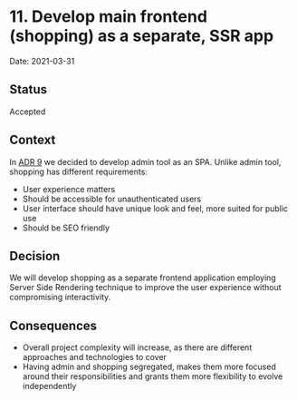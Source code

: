 # 11. Develop main frontend (shopping) as a separate, SSR app

Date: 2021-03-31

## Status

Accepted

## Context

In [ADR 9](0009-develop-admin-tool-as-spa.md) we decided to develop admin tool as an SPA. Unlike admin tool, shopping
has different requirements:
- User experience matters
- Should be accessible for unauthenticated users
- User interface should have unique look and feel, more suited for public use
- Should be SEO friendly

## Decision

We will develop shopping as a separate frontend application employing Server Side Rendering technique to improve the 
user experience without compromising interactivity.

## Consequences

- Overall project complexity will increase, as there are different approaches and technologies to cover
- Having admin and shopping segregated, makes them more focused around their responsibilities and grants them more 
  flexibility to evolve independently
